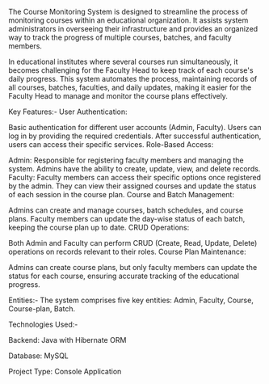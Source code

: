 The Course Monitoring System is designed to streamline the process of monitoring courses within an educational organization. It assists system administrators in overseeing their infrastructure and provides an organized way to track the progress of multiple courses, batches, and faculty members.

In educational institutes where several courses run simultaneously, it becomes challenging for the Faculty Head to keep track of each course's daily progress. This system automates the process, maintaining records of all courses, batches, faculties, and daily updates, making it easier for the Faculty Head to manage and monitor the course plans effectively.

Key Features:-
User Authentication:

Basic authentication for different user accounts (Admin, Faculty).
Users can log in by providing the required credentials. After successful authentication, users can access their specific services.
Role-Based Access:

Admin: Responsible for registering faculty members and managing the system. Admins have the ability to create, update, view, and delete records.
Faculty: Faculty members can access their specific options once registered by the admin. They can view their assigned courses and update the status of each session in the course plan.
Course and Batch Management:

Admins can create and manage courses, batch schedules, and course plans.
Faculty members can update the day-wise status of each batch, keeping the course plan up to date.
CRUD Operations:

Both Admin and Faculty can perform CRUD (Create, Read, Update, Delete) operations on records relevant to their roles.
Course Plan Maintenance:

Admins can create course plans, but only faculty members can update the status for each course, ensuring accurate tracking of the educational progress.

Entities:-
The system comprises five key entities:
Admin,
Faculty,
Course,
Course-plan,
Batch.

Technologies Used:-

Backend: Java with Hibernate ORM

Database: MySQL

Project Type: Console Application

